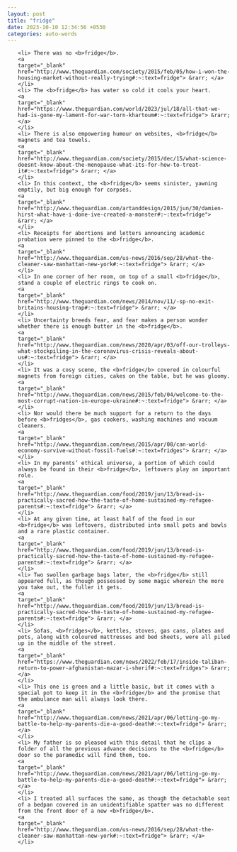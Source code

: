 ```yaml
---
layout: post
title: "fridge"
date: 2023-10-10 12:34:56 +0530
categories: auto-words
---
```

<ol>

    <li> There was no <b>fridge</b>.
    <a 
    target="_blank" 
    href="http://www.theguardian.com/society/2015/feb/05/how-i-won-the-housing-market-without-really-trying#:~:text=fridge"> &rarr; </a>
    </li>
    <li> The <b>fridge</b> has water so cold it cools your heart.
    <a 
    target="_blank" 
    href="https://www.theguardian.com/world/2023/jul/18/all-that-we-had-is-gone-my-lament-for-war-torn-khartoum#:~:text=fridge"> &rarr; </a>
    </li>
    <li> There is also empowering humour on websites, <b>fridge</b> magnets and tea towels.
    <a 
    target="_blank" 
    href="http://www.theguardian.com/society/2015/dec/15/what-science-doesnt-know-about-the-menopause-what-its-for-how-to-treat-it#:~:text=fridge"> &rarr; </a>
    </li>
    <li> In this context, the <b>fridge</b> seems sinister, yawning emptily, but big enough for corpses.
    <a 
    target="_blank" 
    href="http://www.theguardian.com/artanddesign/2015/jun/30/damien-hirst-what-have-i-done-ive-created-a-monster#:~:text=fridge"> &rarr; </a>
    </li>
    <li> Receipts for abortions and letters announcing academic probation were pinned to the <b>fridge</b>.
    <a 
    target="_blank" 
    href="http://www.theguardian.com/us-news/2016/sep/28/what-the-cleaner-saw-manhattan-new-york#:~:text=fridge"> &rarr; </a>
    </li>
    <li> In one corner of her room, on top of a small <b>fridge</b>, stand a couple of electric rings to cook on.
    <a 
    target="_blank" 
    href="http://www.theguardian.com/news/2014/nov/11/-sp-no-exit-britains-housing-trap#:~:text=fridge"> &rarr; </a>
    </li>
    <li> Uncertainty breeds fear, and fear makes a person wonder whether there is enough butter in the <b>fridge</b>.
    <a 
    target="_blank" 
    href="http://www.theguardian.com/news/2020/apr/03/off-our-trolleys-what-stockpiling-in-the-coronavirus-crisis-reveals-about-us#:~:text=fridge"> &rarr; </a>
    </li>
    <li> It was a cosy scene, the <b>fridge</b> covered in colourful magnets from foreign cities, cakes on the table, but he was gloomy.
    <a 
    target="_blank" 
    href="http://www.theguardian.com/news/2015/feb/04/welcome-to-the-most-corrupt-nation-in-europe-ukraine#:~:text=fridge"> &rarr; </a>
    </li>
    <li> Nor would there be much support for a return to the days before <b>fridges</b>, gas cookers, washing machines and vacuum cleaners.
    <a 
    target="_blank" 
    href="http://www.theguardian.com/news/2015/apr/08/can-world-economy-survive-without-fossil-fuels#:~:text=fridges"> &rarr; </a>
    </li>
    <li> In my parents’ ethical universe, a portion of which could always be found in their <b>fridge</b>, leftovers play an important role.
    <a 
    target="_blank" 
    href="http://www.theguardian.com/food/2019/jun/13/bread-is-practically-sacred-how-the-taste-of-home-sustained-my-refugee-parents#:~:text=fridge"> &rarr; </a>
    </li>
    <li> At any given time, at least half of the food in our <b>fridge</b> was leftovers, distributed into small pots and bowls and a rare plastic container.
    <a 
    target="_blank" 
    href="http://www.theguardian.com/food/2019/jun/13/bread-is-practically-sacred-how-the-taste-of-home-sustained-my-refugee-parents#:~:text=fridge"> &rarr; </a>
    </li>
    <li> Two swollen garbage bags later, the <b>fridge</b> still appeared full, as though possessed by some magic wherein the more you take out, the fuller it gets.
    <a 
    target="_blank" 
    href="http://www.theguardian.com/food/2019/jun/13/bread-is-practically-sacred-how-the-taste-of-home-sustained-my-refugee-parents#:~:text=fridge"> &rarr; </a>
    </li>
    <li> Sofas, <b>fridges</b>, kettles, stoves, gas cans, plates and pots, along with coloured mattresses and bed sheets, were all piled up in the middle of the street.
    <a 
    target="_blank" 
    href="https://www.theguardian.com/news/2022/feb/17/inside-taliban-return-to-power-afghanistan-mazar-i-sherif#:~:text=fridges"> &rarr; </a>
    </li>
    <li> This one is green and a little basic, but it comes with a special pot to keep it in the <b>fridge</b> and the promise that the ambulance man will always look there.
    <a 
    target="_blank" 
    href="http://www.theguardian.com/news/2021/apr/06/letting-go-my-battle-to-help-my-parents-die-a-good-death#:~:text=fridge"> &rarr; </a>
    </li>
    <li> My father is so pleased with this detail that he clips a folder of all the previous advance decisions to the <b>fridge</b> door so the paramedic will find them, too.
    <a 
    target="_blank" 
    href="http://www.theguardian.com/news/2021/apr/06/letting-go-my-battle-to-help-my-parents-die-a-good-death#:~:text=fridge"> &rarr; </a>
    </li>
    <li> I treated all surfaces the same, as though the detachable seat of a bedpan covered in an unidentifiable spatter was no different from the front door of a new <b>fridge</b>.
    <a 
    target="_blank" 
    href="http://www.theguardian.com/us-news/2016/sep/28/what-the-cleaner-saw-manhattan-new-york#:~:text=fridge"> &rarr; </a>
    </li>